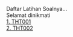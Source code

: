 Daftar Latihan Soalnya...<br>
Selamat dinikmati<br>
[1. THT001](soaltht001.md)<br>
[2. THT002](soaltht002.md)
